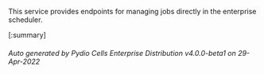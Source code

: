 






This service provides endpoints for managing jobs directly in the enterprise scheduler.

[:summary]

###### Auto generated by Pydio Cells Enterprise Distribution v4.0.0-beta1 on 29-Apr-2022
